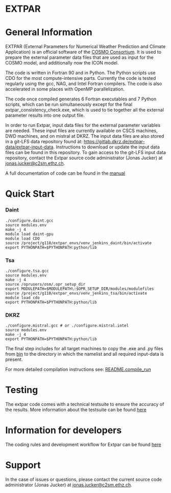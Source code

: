 # EXTPAR

# General Information
EXTPAR (External Parameters for Numerical Weather Prediction and Climate Application) is an official software of the [COSMO Consortium](www.cosmo-model.org).  It is used to prepare the external parameter data files that are used as input for the COSMO model, and additionally now the ICON model.

The code is written in Fortran 90 and in Python. The Python scripts use CDO for the most compute-intensive parts.  Currently the code is tested regularly using the gcc, NAG, and Intel Fortran compilers.  The code is also accelerated in some places with OpenMP parallelization.  

The code once compiled generates 6 Fortran executables and 7 Python scripts, which can be run simultaneously except for the final extpar_consistency_check.exe, which is used to tie together all the external parameter results into one output file.  

In order to run Extpar, input data files for the external parameter variables are needed.  These input files are currently available on CSCS machines, DWD machines, and on mistral at DKRZ.  The input data files are also stored in a git-LFS data repository found at: https://gitlab.dkrz.de/extpar-data/extpar-input-data.  Instructions to download or update the input data files can be found in this repository.  To gain access to the git-LFS input data repository, contact the Extpar source code administrator (Jonas Jucker) at jonas.jucker@c2sm.ethz.ch.

A full documentation of code can be found in the [manual](doc/user_and_implementation_manual.pdf)

# Quick Start
### Daint

```
./configure.daint.gcc
source modules.env
make -j 4
module load daint-gpu
module load CDO
source /project/g110/extpar_envs/venv_jenkins_daint/bin/activate
export PYTHONPATH=$PYTHONPATH:python/lib
```

### Tsa

```
./configure.tsa.gcc
source modules.env
make -j 4
source /oprusers/osm/.opr_setup_dir
export MODULEPATH=$MODULEPATH\:$OPR_SETUP_DIR/modules/modulefiles
source /project/g110/extpar_envs/venv_jenkins_tsa/bin/activate
module load cdo
export PYTHONPATH=$PYTHONPATH:python/lib
```

### DKRZ

```
./configure.mistral.gcc # or ./configure.mistral.intel
source modules.env
make -j 4
export PYTHONPATH=$PYTHONPATH:python/lib
```

The final step includes for all target machines to copy 
the .exe and .py files from [bin](bin) to the directory in which the namelist and all required input-data is present.

For more detailed compilation instructions see: [README.compile_run](doc/README.compile_run.md)

# Testing
The extpar code comes with a technical testsuite to ensure the accuracy of the results.  More information about the testsuite can be found [here](test/testsuite/README.md)

# Information for developers
The coding rules and development workflow for Extpar can be found [here](doc/development.md)

# Support 
In the case of issues or questions, please contact the current source code administrator (Jonas Jucker) at jonas.jucker@c2sm.ethz.ch.  


